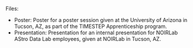 Files:
  - Poster: Poster for a poster session given at the University of Arizona in Tucson, AZ, as part of the TIMESTEP Apprenticeship program.
  - Presentation: Presentation for an internal presentation for NOIRLab AStro Data Lab employees, given at NOIRLab in Tucson, AZ.
